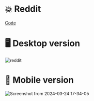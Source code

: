 # 💥 Reddit

[Code](https://github.com/Edveika/Web-FrontEnd-Practice/tree/main/Reddit)

# 🖥 Desktop version

![reddit](https://github.com/Edveika/Web-FrontEnd-Practice/assets/113787144/fd5297dd-71aa-442e-a8b5-66ff96d9810d)

# 📱 Mobile version

![Screenshot from 2024-03-24 17-34-05](https://github.com/Edveika/HTML-CSS-Practice/assets/113787144/f6b4cc82-d8fa-427e-a714-d1a5f3a68cc1)

